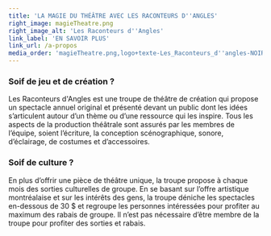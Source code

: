 ```yaml
---
title: 'LA MAGIE DU THÉÂTRE AVEC LES RACONTEURS D''ANGLES'
right_image: magieTheatre.png
right_image_alt: 'Les Raconteurs d''Angles'
link_label: 'EN SAVOIR PLUS'
link_url: /a-propos
media_order: 'magieTheatre.png,logo+texte-Les_Raconteurs_d''angles-NOIR.svg'
---
```


### Soif de jeu et de création ?

Les Raconteurs d'Angles est une troupe de théâtre de création qui propose un spectacle annuel original et présenté devant un public dont les idées s’articulent autour d’un thème ou d’une ressource qui les inspire. Tous les aspects de la production théâtrale sont assurés par les membres de l’équipe, soient l’écriture, la conception scénographique, sonore, d’éclairage, de costumes et d’accessoires.

### Soif de culture ?
En plus d’offrir une pièce de théâtre unique, la troupe propose à chaque mois des sorties culturelles de groupe. En se basant sur l’offre artistique montréalaise et sur les intérêts des gens, la troupe déniche les spectacles en-dessous de 30 $ et regroupe les personnes intéressées pour profiter au maximum des rabais de groupe. Il n’est pas nécessaire d’être membre de la troupe pour profiter des sorties et rabais.